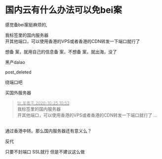 # 国内云有什么办法可以免bei案


感觉备bei案挺麻烦的,

我标签里的国内服务器<br />
开其他端口，可以使用香港的VPS或者香港的CDN转发一下端口就行了

想备 案，就用自己的信息备 案，不想备 案，就出海，没了

<img src="static/image/smiley/default/lol.gif" smilieid="12" border="0" alt="" />黑产dalao

post_deleted

<img src="static/image/smiley/default/lol.gif" smilieid="12" border="0" alt="" />绕端口吧

买国外服务器

<div class="quote"><blockquote><font size="2"><a href="https://www.hostloc.com/forum.php?mod=redirect&amp;goto=findpost&amp;pid=9349025&amp;ptid=758208" target="_blank"><font color="#999999">tir 发表于 2020-10-25 10:53</font></a></font><br />
我标签里的国内服务器<br />
开其他端口，可以使用香港的VPS或者香港的CDN转发一下端口就行了 ...</blockquote></div><br />
通过香港中转。那么国内服务器还有意义么？

反代

只要不封端口 SSL就行 但是不建议这么做
